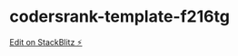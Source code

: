 # codersrank-template-f216tg

[Edit on StackBlitz ⚡️](https://stackblitz.com/edit/codersrank-template-f216tg)